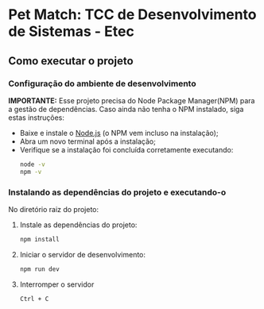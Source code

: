 # Pet Match: TCC de Desenvolvimento de Sistemas - Etec

## Como executar o projeto

### Configuração do ambiente de desenvolvimento
**IMPORTANTE:** Esse projeto precisa do Node Package Manager(NPM) para a gestão de dependências.
Caso ainda não tenha o NPM instalado, siga estas instruções: 
* Baixe e instale o [Node.js](https://nodejs.org/) (o NPM vem incluso na instalação);
* Abra um novo terminal após a instalação;
* Verifique se a instalação foi concluída corretamente executando:
   ```sh
   node -v
   npm -v
   ```

### Instalando as dependências do projeto e executando-o

No diretório raiz do projeto:

1. Instale as dependências do projeto:
   ```sh
   npm install
   ```

2. Iniciar o servidor de desenvolvimento:
   ```sh
   npm run dev
   ```
   
3. Interromper o servidor
   ```sh
   Ctrl + C
   ```
